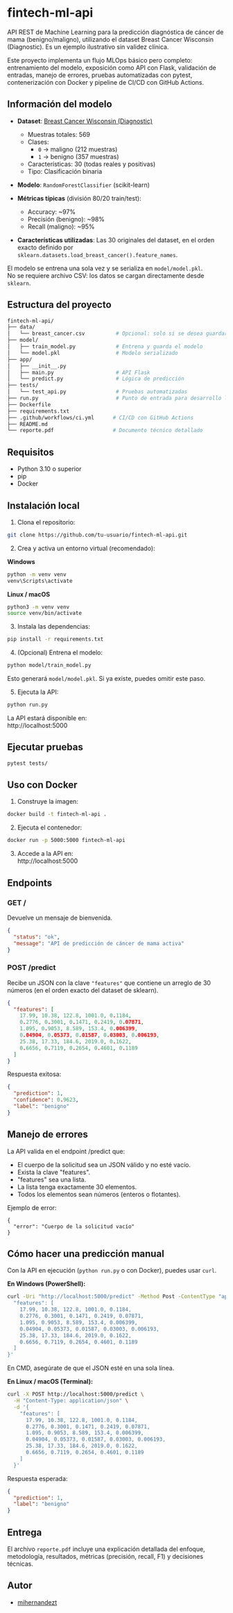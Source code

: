 # fintech-ml-api

API REST de Machine Learning para la predicción diagnóstica de cáncer de mama (benigno/maligno), utilizando el dataset Breast Cancer Wisconsin (Diagnostic). Es un ejemplo ilustrativo  sin validez clínica.  

Este proyecto implementa un flujo MLOps básico pero completo: entrenamiento del modelo, exposición como API con Flask, validación de entradas, manejo de errores, pruebas automatizadas con pytest, contenerización con Docker y pipeline de CI/CD con GitHub Actions.

## Información del modelo

- **Dataset**: [Breast Cancer Wisconsin (Diagnostic)](https://scikit-learn.org/stable/modules/generated/sklearn.datasets.load_breast_cancer.html)  
  - Muestras totales: 569  
  - Clases:  
    - `0` → maligno (212 muestras)  
    - `1` → benigno (357 muestras)  
  - Características: 30 (todas reales y positivas)  
  - Tipo: Clasificación binaria

- **Modelo**: `RandomForestClassifier` (scikit-learn)  
- **Métricas típicas** (división 80/20 train/test):  
  - Accuracy: ~97%  
  - Precisión (benigno): ~98%  
  - Recall (maligno): ~95%

- **Características utilizadas**: Las 30 originales del dataset, en el orden exacto definido por `sklearn.datasets.load_breast_cancer().feature_names`.

El modelo se entrena una sola vez y se serializa en `model/model.pkl`.  
No se requiere archivo CSV: los datos se cargan directamente desde `sklearn`.

## Estructura del proyecto

```bash
fintech-ml-api/
├── data/
│   └── breast_cancer.csv          # Opcional: solo si se desea guardar localmente
├── model/
│   ├── train_model.py             # Entrena y guarda el modelo
│   └── model.pkl                  # Modelo serializado
├── app/
│   ├── __init__.py
│   ├── main.py                    # API Flask
│   └── predict.py                 # Lógica de predicción
├── tests/
│   └── test_api.py                # Pruebas automatizadas
├── run.py                         # Punto de entrada para desarrollo local
├── Dockerfile
├── requirements.txt
├── .github/workflows/ci.yml      # CI/CD con GitHub Actions
├── README.md
└── reporte.pdf                   # Documento técnico detallado
```

## Requisitos

- Python 3.10 o superior  
- pip  
- Docker

## Instalación local

1. Clona el repositorio:

```bash
git clone https://github.com/tu-usuario/fintech-ml-api.git
```

2. Crea y activa un entorno virtual (recomendado):

**Windows**

```bash
python -m venv venv
venv\Scripts\activate
```

**Linux / macOS**

```bash
python3 -m venv venv
source venv/bin/activate
```

3. Instala las dependencias:

```bash
pip install -r requirements.txt
```

4. (Opcional) Entrena el modelo:

```bash
python model/train_model.py
```

Esto generará `model/model.pkl`. Si ya existe, puedes omitir este paso.

5. Ejecuta la API:

```bash
python run.py
```

La API estará disponible en:  
http://localhost:5000

## Ejecutar pruebas

```bash
pytest tests/
```

## Uso con Docker

1. Construye la imagen:

```bash
docker build -t fintech-ml-api .
```

2. Ejecuta el contenedor:

```bash
docker run -p 5000:5000 fintech-ml-api
```

3. Accede a la API en:  
http://localhost:5000

## Endpoints

### GET /

Devuelve un mensaje de bienvenida.

```json
{
  "status": "ok",
  "message": "API de predicción de cáncer de mama activa"
}
```

### POST /predict

Recibe un JSON con la clave `"features"` que contiene un arreglo de 30 números (en el orden exacto del dataset de sklearn).

```json
{
  "features": [
    17.99, 10.38, 122.8, 1001.0, 0.1184,
    0.2776, 0.3001, 0.1471, 0.2419, 0.07871,
    1.095, 0.9053, 8.589, 153.4, 0.006399,
    0.04904, 0.05373, 0.01587, 0.03003, 0.006193,
    25.38, 17.33, 184.6, 2019.0, 0.1622,
    0.6656, 0.7119, 0.2654, 0.4601, 0.1189
  ]
}
```

Respuesta exitosa:

```json
{
  "prediction": 1,
  "confidence": 0.9623,
  "label": "benigno"
}
```
## Manejo de errores

La API valida en el endpoint /predict que:
- El cuerpo de la solicitud sea un JSON válido y no esté vacío.
- Exista la clave "features".
- "features" sea una lista.
- La lista tenga exactamente 30 elementos.
- Todos los elementos sean números (enteros o flotantes).

Ejemplo de error:
```
{
  "error": "Cuerpo de la solicitud vacío"
}
```
## Cómo hacer una predicción manual

Con la API en ejecución (`python run.py` o con Docker), puedes usar `curl`.

**En Windows (PowerShell):**

```bash
curl -Uri "http://localhost:5000/predict" -Method Post -ContentType "application/json" -Body '{
  "features": [
    17.99, 10.38, 122.8, 1001.0, 0.1184,
    0.2776, 0.3001, 0.1471, 0.2419, 0.07871,
    1.095, 0.9053, 8.589, 153.4, 0.006399,
    0.04904, 0.05373, 0.01587, 0.03003, 0.006193,
    25.38, 17.33, 184.6, 2019.0, 0.1622,
    0.6656, 0.7119, 0.2654, 0.4601, 0.1189
  ]
}'
```

En CMD, asegúrate de que el JSON esté en una sola línea.

**En Linux / macOS (Terminal):**

```bash
curl -X POST http://localhost:5000/predict \
  -H "Content-Type: application/json" \
  -d '{
    "features": [
      17.99, 10.38, 122.8, 1001.0, 0.1184,
      0.2776, 0.3001, 0.1471, 0.2419, 0.07871,
      1.095, 0.9053, 8.589, 153.4, 0.006399,
      0.04904, 0.05373, 0.01587, 0.03003, 0.006193,
      25.38, 17.33, 184.6, 2019.0, 0.1622,
      0.6656, 0.7119, 0.2654, 0.4601, 0.1189
    ]
  }'
```

Respuesta esperada:

```json
{
  "prediction": 1,
  "label": "benigno"
}
```

## Entrega

El archivo `reporte.pdf` incluye una explicación detallada del enfoque, metodología, resultados, métricas (precisión, recall, F1) y decisiones técnicas.

## Autor

- [mihernandezt](https://github.com/mihernandezt)

